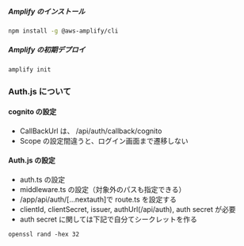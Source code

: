 ##### Amplify のインストール

```zsh
npm install -g @aws-amplify/cli
```

##### Amplify の初期デプロイ

```zsh
amplify init
```

### Auth.js について

#### cognito の設定

- CallBackUrl は、 /api/auth/callback/cognito
- Scope の設定間違うと、ログイン画面まで遷移しない

#### Auth.js の設定

- auth.ts の設定
- middleware.ts の設定（対象外のパスも指定できる）
- /app/api/auth/[...nextauth]で route.ts を設定する
- clientId, clientSecret, issuer, authUrl(/api/auth), auth secret が必要
- auth secret に関しては下記で自分てシークレットを作る

```
openssl rand -hex 32
```
